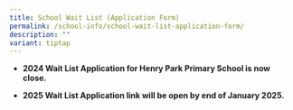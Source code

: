 ```yaml
---
title: School Wait List (Application Form)
permalink: /school-info/school-wait-list-application-form/
description: ""
variant: tiptap
---
```

<ul data-tight="true" class="tight">
<li>
<p><strong>2024 Wait List Application for Henry Park Primary School is now close.</strong>
</p>
<p></p>
</li>
<li>
<p><strong>2025 Wait List Application link will be open by end of January 2025. </strong>
</p>
</li>
</ul>
<p></p>